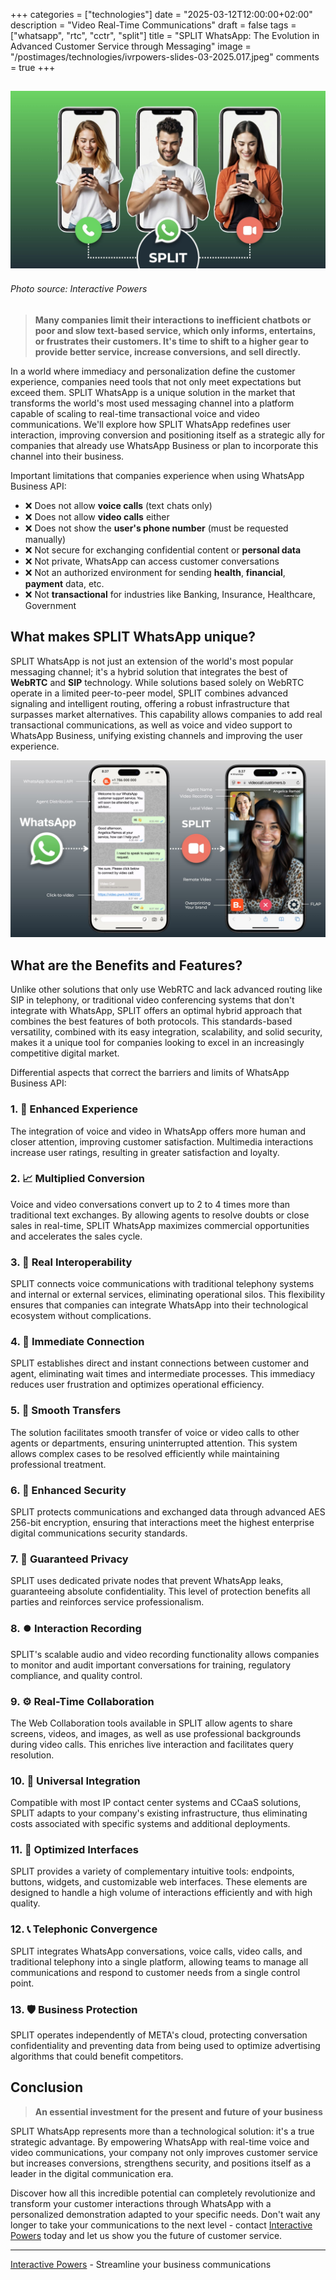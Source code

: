 +++
categories = ["technologies"]
date = "2025-03-12T12:00:00+02:00"
description = "Video Real-Time Communications"
draft = false
tags = ["whatsapp", "rtc", "cctr", "split"]
title = "SPLIT WhatsApp: The Evolution in Advanced Customer Service through Messaging"
image = "/postimages/technologies/ivrpowers-slides-03-2025.017.jpeg"
comments = true
+++

![SPLIT WhatsApp - 3 users](/postimages/technologies/ivrpowers-slides-03-2025.017.jpeg)
-------
###### Photo source: Interactive Powers

> **Many companies limit their interactions to inefficient chatbots or poor and slow text-based service, which only informs, entertains, or frustrates their customers. It's time to shift to a higher gear to provide better service, increase conversions, and sell directly.**

In a world where immediacy and personalization define the customer experience, companies need tools that not only meet expectations but exceed them. SPLIT WhatsApp is a unique solution in the market that transforms the world's most used messaging channel into a platform capable of scaling to real-time transactional voice and video communications. We'll explore how SPLIT WhatsApp redefines user interaction, improving conversion and positioning itself as a strategic ally for companies that already use WhatsApp Business or plan to incorporate this channel into their business.

Important limitations that companies experience when using WhatsApp Business API:

* ❌ Does not allow **voice calls** (text chats only)
* ❌ Does not allow **video calls** either
* ❌ Does not show the **user's phone number** (must be requested manually)
* ❌ Not secure for exchanging confidential content or **personal data**
* ❌ Not private, WhatsApp can access customer conversations
* ❌ Not an authorized environment for sending **health**, **financial**, **payment** data, etc.
* ❌ Not **transactional** for industries like Banking, Insurance, Healthcare, Government

## **What makes SPLIT WhatsApp unique?**

SPLIT WhatsApp is not just an extension of the world's most popular messaging channel; it's a hybrid solution that integrates the best of **WebRTC** and **SIP** technology. While solutions based solely on WebRTC operate in a limited peer-to-peer model, SPLIT combines advanced signaling and intelligent routing, offering a robust infrastructure that surpasses market alternatives. This capability allows companies to add real transactional communications, as well as voice and video support to WhatsApp Business, unifying existing channels and improving the user experience.

![SPLIT WhatsApp - Video Calling](/postimages/technologies/ivrpowers-slides-04-2025.006.jpeg)

## **What are the Benefits and Features?**

Unlike other solutions that only use WebRTC and lack advanced routing like SIP in telephony, or traditional video conferencing systems that don't integrate with WhatsApp, SPLIT offers an optimal hybrid approach that combines the best features of both protocols. This standards-based versatility, combined with its easy integration, scalability, and solid security, makes it a unique tool for companies looking to excel in an increasingly competitive digital market.

Differential aspects that correct the barriers and limits of WhatsApp Business API:

### **1. 🙂 Enhanced Experience**

The integration of voice and video in WhatsApp offers more human and closer attention, improving customer satisfaction. Multimedia interactions increase user ratings, resulting in greater satisfaction and loyalty.

### **2. 📈 Multiplied Conversion**

Voice and video conversations convert up to 2 to 4 times more than traditional text exchanges. By allowing agents to resolve doubts or close sales in real-time, SPLIT WhatsApp maximizes commercial opportunities and accelerates the sales cycle.

### **3. 🔄 Real Interoperability**

SPLIT connects voice communications with traditional telephony systems and internal or external services, eliminating operational silos. This flexibility ensures that companies can integrate WhatsApp into their technological ecosystem without complications.

### **4. 🔗 Immediate Connection**

SPLIT establishes direct and instant connections between customer and agent, eliminating wait times and intermediate processes. This immediacy reduces user frustration and optimizes operational efficiency.

### **5. 🔀 Smooth Transfers**

The solution facilitates smooth transfer of voice or video calls to other agents or departments, ensuring uninterrupted attention. This system allows complex cases to be resolved efficiently while maintaining professional treatment.

### **6. 🔐 Enhanced Security**

SPLIT protects communications and exchanged data through advanced AES 256-bit encryption, ensuring that interactions meet the highest enterprise digital communications security standards.

### **7. 🤫 Guaranteed Privacy**

SPLIT uses dedicated private nodes that prevent WhatsApp leaks, guaranteeing absolute confidentiality. This level of protection benefits all parties and reinforces service professionalism.

### **8. ⏺️ Interaction Recording**

SPLIT's scalable audio and video recording functionality allows companies to monitor and audit important conversations for training, regulatory compliance, and quality control.

### **9. ⚙️ Real-Time Collaboration**

The Web Collaboration tools available in SPLIT allow agents to share screens, videos, and images, as well as use professional backgrounds during video calls. This enriches live interaction and facilitates query resolution.

### **10. 🧩 Universal Integration**

Compatible with most IP contact center systems and CCaaS solutions, SPLIT adapts to your company's existing infrastructure, thus eliminating costs associated with specific systems and additional deployments.

### **11. 🤩 Optimized Interfaces**

SPLIT provides a variety of complementary intuitive tools: endpoints, buttons, widgets, and customizable web interfaces. These elements are designed to handle a high volume of interactions efficiently and with high quality.

### **12. 📞 Telephonic Convergence**

SPLIT integrates WhatsApp conversations, voice calls, video calls, and traditional telephony into a single platform, allowing teams to manage all communications and respond to customer needs from a single control point.

### **13. 🛡️ Business Protection**

SPLIT operates independently of META's cloud, protecting conversation confidentiality and preventing data from being used to optimize advertising algorithms that could benefit competitors.

## **Conclusion**

> **An essential investment for the present and future of your business**

SPLIT WhatsApp represents more than a technological solution: it's a true strategic advantage. By empowering WhatsApp with real-time voice and video communications, your company not only improves customer service but increases conversions, strengthens security, and positions itself as a leader in the digital communication era.

Discover how all this incredible potential can completely revolutionize and transform your customer interactions through WhatsApp with a personalized demonstration adapted to your specific needs. Don't wait any longer to take your communications to the next level - contact [Interactive Powers](http://www.ivrpowers.com/) today and let us show you the future of customer service.

---
[Interactive Powers](http://www.ivrpowers.com/) - Streamline your business communications
